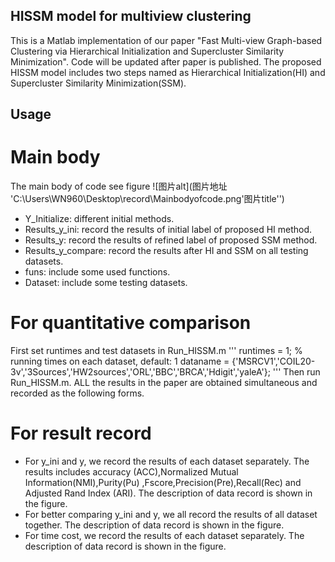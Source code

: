 ## HISSM model for multiview clustering
This is a Matlab implementation of our paper "Fast Multi-view Graph-based Clustering via Hierarchical Initialization and Supercluster Similarity Minimization". Code will be updated after paper is published. The proposed HISSM model includes two steps named as Hierarchical Initialization(HI) and Supercluster Similarity Minimization(SSM).
## Usage
# Main body 
The main body of code see figure
![图片alt](图片地址 'C:\Users\WN960\Desktop\record\Mainbodyofcode.png'图片title'')
* Y_Initialize: different initial methods.
* Results_y_ini: record the results of initial label of proposed HI method.
* Results_y: record the results of refined label of proposed SSM method.
* Results_y_compare: record the results after HI and SSM on all testing datasets.
* funs: include some used functions.
* Dataset: include some testing datasets.
# For quantitative comparison
First set runtimes and test datasets in Run_HISSM.m 
'''
runtimes = 1; % running times on each dataset, default: 1
dataname = {'MSRCV1','COIL20-3v','3Sources','HW2sources','ORL','BBC','BRCA','Hdigit','yaleA'};
'''
Then run  Run_HISSM.m. ALL the results in the paper are obtained simultaneous and recorded as the following forms.
# For result record

* For y_ini and y, we record the results of each dataset separately. The results includes  accuracy (ACC),Normalized Mutual Information(NMI),Purity(Pu)
,Fscore,Precision(Pre),Recall(Rec) and Adjusted Rand Index (ARI). The description of data record is shown in the figure.
* For better comparing y_ini and y, we all record the results of all dataset together. The description of data record is shown in the figure.
* For time cost, we record the results of each dataset separately. The description of data record is shown in the figure.
